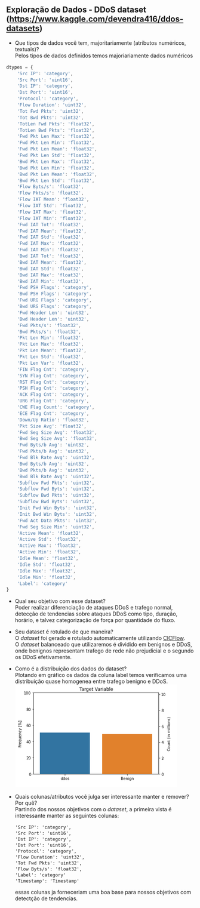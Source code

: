 ## Exploração de Dados - DDoS dataset (https://www.kaggle.com/devendra416/ddos-datasets) 

- Que tipos de dados você tem, majoritariamente (atributos numéricos, textuais)?<br/>
  Pelos tipos de dados definidos temos majoriariamente dados numéricos
```javascript  
dtypes = {
    'Src IP': 'category',
    'Src Port': 'uint16',
    'Dst IP': 'category',
    'Dst Port': 'uint16',
    'Protocol': 'category',
    'Flow Duration': 'uint32',
    'Tot Fwd Pkts': 'uint32',
    'Tot Bwd Pkts': 'uint32',
    'TotLen Fwd Pkts': 'float32',
    'TotLen Bwd Pkts': 'float32',
    'Fwd Pkt Len Max': 'float32',
    'Fwd Pkt Len Min': 'float32',
    'Fwd Pkt Len Mean': 'float32',
    'Fwd Pkt Len Std': 'float32',
    'Bwd Pkt Len Max': 'float32',
    'Bwd Pkt Len Min': 'float32',
    'Bwd Pkt Len Mean': 'float32',
    'Bwd Pkt Len Std': 'float32',
    'Flow Byts/s': 'float32',
    'Flow Pkts/s': 'float32',
    'Flow IAT Mean': 'float32',
    'Flow IAT Std': 'float32',
    'Flow IAT Max': 'float32',
    'Flow IAT Min': 'float32',
    'Fwd IAT Tot': 'float32',
    'Fwd IAT Mean': 'float32',
    'Fwd IAT Std': 'float32',
    'Fwd IAT Max': 'float32',
    'Fwd IAT Min': 'float32',
    'Bwd IAT Tot': 'float32',
    'Bwd IAT Mean': 'float32',
    'Bwd IAT Std': 'float32',
    'Bwd IAT Max': 'float32',
    'Bwd IAT Min': 'float32',
    'Fwd PSH Flags': 'category',
    'Bwd PSH Flags': 'category',
    'Fwd URG Flags': 'category',
    'Bwd URG Flags': 'category',
    'Fwd Header Len': 'uint32',
    'Bwd Header Len': 'uint32',
    'Fwd Pkts/s': 'float32',
    'Bwd Pkts/s': 'float32',
    'Pkt Len Min': 'float32',
    'Pkt Len Max': 'float32',
    'Pkt Len Mean': 'float32',
    'Pkt Len Std': 'float32',
    'Pkt Len Var': 'float32',
    'FIN Flag Cnt': 'category',
    'SYN Flag Cnt': 'category',
    'RST Flag Cnt': 'category',
    'PSH Flag Cnt': 'category',
    'ACK Flag Cnt': 'category',
    'URG Flag Cnt': 'category',
    'CWE Flag Count': 'category',
    'ECE Flag Cnt': 'category',
    'Down/Up Ratio': 'float32',
    'Pkt Size Avg': 'float32',
    'Fwd Seg Size Avg': 'float32',
    'Bwd Seg Size Avg': 'float32',
    'Fwd Byts/b Avg': 'uint32',
    'Fwd Pkts/b Avg': 'uint32',
    'Fwd Blk Rate Avg': 'uint32',
    'Bwd Byts/b Avg': 'uint32',
    'Bwd Pkts/b Avg': 'uint32',
    'Bwd Blk Rate Avg': 'uint32',
    'Subflow Fwd Pkts': 'uint32',
    'Subflow Fwd Byts': 'uint32',
    'Subflow Bwd Pkts': 'uint32',
    'Subflow Bwd Byts': 'uint32',
    'Init Fwd Win Byts': 'uint32',
    'Init Bwd Win Byts': 'uint32',
    'Fwd Act Data Pkts': 'uint32',
    'Fwd Seg Size Min': 'uint32',
    'Active Mean': 'float32',
    'Active Std': 'float32',
    'Active Max': 'float32',
    'Active Min': 'float32',
    'Idle Mean': 'float32',
    'Idle Std': 'float32',
    'Idle Max': 'float32',
    'Idle Min': 'float32',
    'Label': 'category'
}
 ```

- Qual seu objetivo com esse dataset?<br/>
  Poder realizar diferenciação de ataques DDoS e trafego normal, detecção de tendencias sobre ataques DDoS como tipo, duração, horário, e talvez categorização de força por quantidade do fluxo.

- Seu dataset é rotulado de que maneira?<br/>
    O _dataset_ foi gerado e rotulado automaticamente utilizando [CICFlow](https://www.unb.ca/cic/research/applications.html#CICFlowMeter).<br/>
    O _dataset_ balanceado que utilizaremos é dividido em benignos e DDoS, onde benignos representam trafego de rede não prejudicial e o segundo os DDoS efetivamente.

- Como é a distribuição dos dados do dataset?<br/>
    Plotando em gráfico os dados da coluna label temos verificamos uma distribuição quase homogenea entre trafego benigno e DDoS.<br/>
    ![Label plot](https://github.com/krugerleo/CDadosSeg/blob/master/T3/Screenshot_1.png)
- Quais colunas/atributos você julga ser interessante manter e remover? Por quê?<br/>
    Partindo dos nossos objetivos com o _dataset_, a primeira vista é interessante manter as seguintes colunas:
    ```
    'Src IP': 'category',
    'Src Port': 'uint16',
    'Dst IP': 'category',
    'Dst Port': 'uint16',
    'Protocol': 'category',
    'Flow Duration': 'uint32',
    'Tot Fwd Pkts': 'uint32',
    'Flow Byts/s': 'float32',
    'Label': 'category'
    'Timestamp': 'Timestamp'
    ```
    essas colunas ja forneceriam uma boa base para nossos objetivos com detectção de tendencias.
